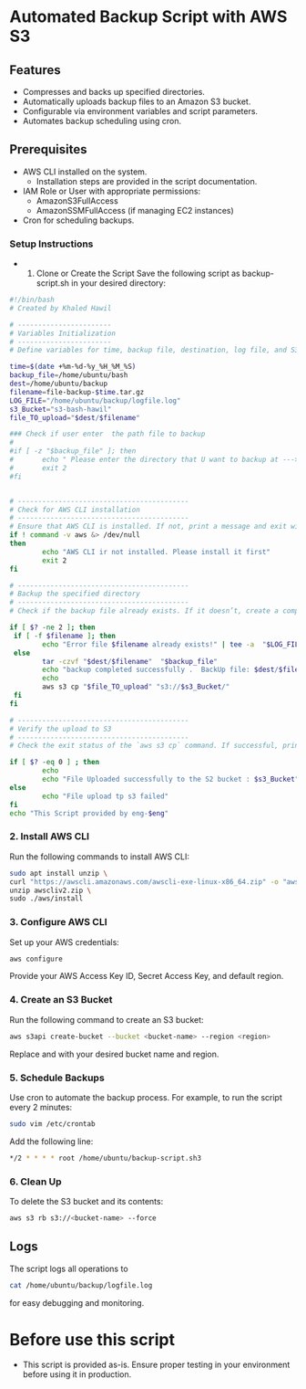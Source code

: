 # Automated Backup Script with AWS S3 

## Features 
-    Compresses and backs up specified directories.
-    Automatically uploads backup files to an Amazon S3 bucket.
-    Configurable via environment variables and script parameters.
-    Automates backup scheduling using cron.
## Prerequisites
- AWS CLI installed on the system.
    - Installation steps are provided in the script documentation.
- IAM Role or User with appropriate permissions:
   - AmazonS3FullAccess
   - AmazonSSMFullAccess (if managing EC2 instances)
- Cron for scheduling backups.

### Setup Instructions
- 1. Clone or Create the Script
Save the following script as backup-script.sh in your desired directory:
```bash
#!/bin/bash
# Created by Khaled Hawil

# -----------------------
# Variables Initialization
# -----------------------
# Define variables for time, backup file, destination, log file, and S3 bucket.

time=$(date +%m-%d-%y_%H_%M_%S)
backup_file=/home/ubuntu/bash
dest=/home/ubuntu/backup
filename=file-backup-$time.tar.gz
LOG_FILE="/home/ubuntu/backup/logfile.log"
s3_Bucket="s3-bash-hawil"
file_TO_upload="$dest/$filename" 

### Check if user enter  the path file to backup 
#
#if [ -z "$backup_file" ]; then
#       echo " Please enter the directory that U want to backup at ---> $(date)" | tee  -a "$LOG_FILE"
#       exit 2
#fi


# ------------------------------------------
# Check for AWS CLI installation
# ------------------------------------------
# Ensure that AWS CLI is installed. If not, print a message and exit with status 2.
if ! command -v aws &> /dev/null
then
        echo "AWS CLI ir not installed. Please install it first"
        exit 2
fi

# ------------------------------------------
# Backup the specified directory
# ------------------------------------------
# Check if the backup file already exists. If it doesn’t, create a compressed one.

if [ $? -ne 2 ]; then
 if [ -f $filename ]; then
        echo "Error file $filename already exists!" | tee -a  "$LOG_FILE"
 else
        tar -czvf "$dest/$filename"  "$backup_file"
        echo "backup completed successfully .  BackUp file: $dest/$filename " | tee -a "$LOG_FILE" 
        echo
        aws s3 cp "$file_TO_upload" "s3://$s3_Bucket/"
 fi
fi 

# ------------------------------------------
# Verify the upload to S3
# ------------------------------------------
# Check the exit status of the `aws s3 cp` command. If successful, print a success message.

if [ $? -eq 0 ] ; then
        echo
        echo "File Uploaded successfully to the S2 bucket : $s3_Bucket"
else
        echo "File upload tp s3 failed"
fi
echo "This Script provided by eng-$eng"
```
### 2. Install AWS CLI
Run the following commands to install AWS CLI:
```bash
sudo apt install unzip \
curl "https://awscli.amazonaws.com/awscli-exe-linux-x86_64.zip" -o "awscliv2.zip" \
unzip awscliv2.zip \
sudo ./aws/install
```
### 3. Configure AWS CLI
Set up your AWS credentials:
```bash
aws configure 
```
 Provide your AWS Access Key ID, Secret Access Key, and default region.
### 4. Create an S3 Bucket
Run the following command to create an S3 bucket:
```bash
aws s3api create-bucket --bucket <bucket-name> --region <region>
```
Replace <bucket-name> and <region> with your desired bucket name and region.

### 5. Schedule Backups
Use cron to automate the backup process. For example, to run the script every 2 minutes:
  ```bash
sudo vim /etc/crontab
```
Add the following line:
  ```bash 
*/2 * * * * root /home/ubuntu/backup-script.sh3
``` 
### 6. Clean Up
To delete the S3 bucket and its contents:
```bash
aws s3 rb s3://<bucket-name> --force
```

## Logs
The script logs all operations to 
```bash
cat /home/ubuntu/backup/logfile.log 
```
for easy debugging and monitoring.
# Before use this script
* This script is provided as-is. Ensure proper testing in your environment before using it in production.

